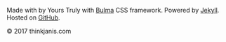 <footer class="footer">
  <div class="container">
    <div class="content has-text-centered">
      <p class="is-size-7">Made with <i class="fa fa-heart text-icon" aria-hidden="true"></i> by Yours Truly with <a href="http://bulma.io" target="_blank">Bulma</a> CSS framework. Powered by <a href="https://jekyllrb.com/" target="_blank">Jekyll</a>. Hosted on <a href="https://github.com/thinkjanis" target="_blank">GitHub</a>.</p>
      <p class="is-size-7">© 2017 thinkjanis.com</p>
    </div>
  </div>
</footer>
